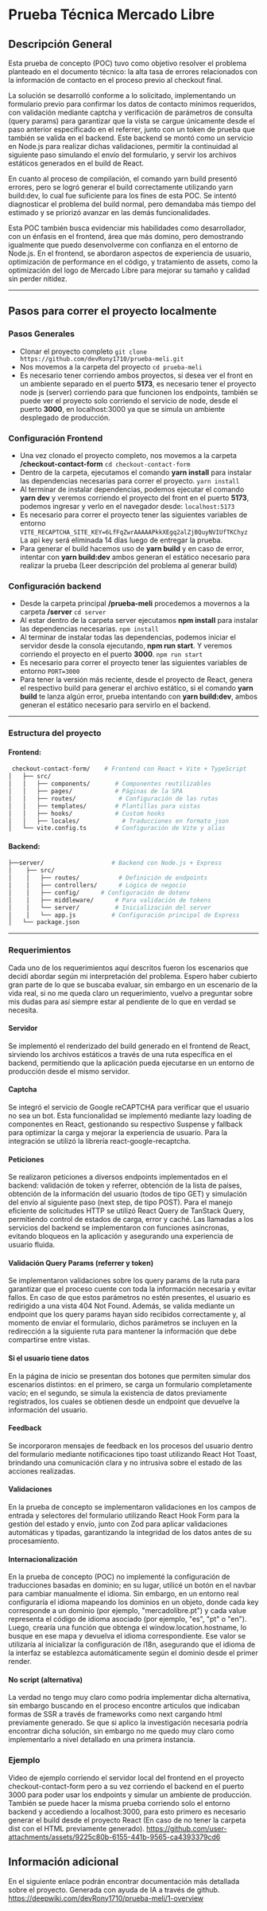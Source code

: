 # Prueba Técnica Mercado Libre

## Descripción General
Esta prueba de concepto (POC) tuvo como objetivo resolver el problema planteado en el documento técnico: la alta tasa de errores relacionados con la información de contacto en el proceso previo al checkout final.

La solución se desarrolló conforme a lo solicitado, implementando un formulario previo para confirmar los datos de contacto mínimos requeridos, con validación mediante captcha y verificación de parámetros de consulta (query params) para garantizar que la vista se cargue únicamente desde el paso anterior especificado en el referrer, junto con un token de prueba que también se valida en el backend. Este backend se montó como un servicio en Node.js para realizar dichas validaciones, permitir la continuidad al siguiente paso simulando el envío del formulario, y servir los archivos estáticos generados en el build de React.

En cuanto al proceso de compilación, el comando yarn build presentó errores, pero se logró generar el build correctamente utilizando yarn build:dev, lo cual fue suficiente para los fines de esta POC. Se intentó diagnosticar el problema del build normal, pero demandaba más tiempo del estimado y se priorizó avanzar en las demás funcionalidades.

Esta POC también busca evidenciar mis habilidades como desarrollador, con un énfasis en el frontend, área que más domino, pero demostrando igualmente que puedo desenvolverme con confianza en el entorno de Node.js. En el frontend, se abordaron aspectos de experiencia de usuario, optimización de performance en el código, y tratamiento de assets, como la optimización del logo de Mercado Libre para mejorar su tamaño y calidad sin perder nitidez.


------------



## Pasos para correr el proyecto localmente
### Pasos Generales
- Clonar el proyecto completo
`git clone https://github.com/devRony1710/prueba-meli.git`
- Nos movemos a la carpeta del proyecto
`cd prueba-meli`
- Es necesario tener corriendo ambos proyectos, si desea ver el front en un ambiente separado en el puerto **5173**,  es necesario tener el proyecto node js (server) corriendo para que funcionen los endpoints, también se puede ver el proyecto solo corriendo el servicio de node, desde el puerto **3000**, en localhost:3000 ya que se simula un ambiente desplegado de producción.

### Configuración Frontend
- Una vez clonado el proyecto completo, nos movemos a la carpeta **/checkout-contact-form**
`cd checkout-contact-form`
- Dentro de la carpeta, ejecutamos el comando **yarn install** para instalar las dependencias necesarias para correr el proyecto.
`yarn install`
- Al terminar de instalar dependencias, podemos ejecutar el comando **yarn dev** y veremos corriendo el proyecto del front en el puerto **5173**, podemos ingresar y verlo en el navegador desde: 
`localhost:5173`
- Es necesario para correr el proyecto tener las siguientes variables de entorno
``VITE_RECAPTCHA_SITE_KEY=6LfFqZwrAAAAAPkkXEgq2alZjBQuyNVIUfTKChyz
`` La api key será eliminada 14 días luego de entregar la prueba.
- Para generar el build hacemos uso de **yarn build** y en caso de error, intentar con **yarn build:dev** ambos generan el estático necesario para realizar la prueba (Leer descripción del problema al generar build)

### Configuración backend
- Desde la carpeta principal **/prueba-meli** procedemos a movernos a la carpeta **/server**
`cd server`
- Al estar dentro de la carpeta server ejecutamos **npm install** para instalar las dependencias necesarias.
`npm install`
- Al terminar de instalar todas las dependencias, podemos iniciar el servidor desde la consola ejecutando, **npm run start**. Y veremos corriendo el proyecto en el puerto **3000**.
`npm run start`
- Es necesario para correr el proyecto tener las siguientes variables de entorno
``PORT=3000
``
- Para tener la versión más reciente, desde el proyecto de React, genera el respectivo build para generar el archivo estático, si el comando **yarn build** te lanza algún error, prueba intentando con **yarn build:dev**, ambos generan el estático necesario para servirlo en el backend.
------------

### Estructura del proyecto
#### Frontend:
````bash
 checkout-contact-form/    # Frontend con React + Vite + TypeScript
│   ├── src/
│   │   ├── components/       # Componentes reutilizables
│   │   ├── pages/            # Páginas de la SPA
│   │   ├── routes/            # Configuración de las rutas
│   │   ├── templates/        # Plantillas para vistas
│   │   ├── hooks/            # Custom hooks
│   │   ├── locales/            # Traducciones en formato json
│   └── vite.config.ts        # Configuración de Vite y alias
````
#### Backend:
````bash
├──server/                   # Backend con Node.js + Express
│    ├── src/
│    │   ├── routes/           # Definición de endpoints
│    │   ├── controllers/      # Lógica de negocio
│    │   ├── config/      # Configuración de dotenv
│    │   ├── middleware/      # Para validación de tokens
│    │   └── server/          # Inicialización del server
│    │   └── app.js          # Configuración principal de Express
│   └── package.json
````


------------
### Requerimientos
Cada uno de los requerimientos aquí descritos fueron los escenarios que decidí abordar según mi interpretación del problema. Espero haber cubierto gran parte de lo que se buscaba evaluar, sin embargo en un escenario de la vida real, si no me queda claro un requerimiento, vuelvo a preguntar sobre mis dudas para así siempre estar al pendiente de lo que en verdad se necesita.

#### Servidor
Se implementó el renderizado del build generado en el frontend de React, sirviendo los archivos estáticos a través de una ruta específica en el backend, permitiendo que la aplicación pueda ejecutarse en un entorno de producción desde el mismo servidor.

#### Captcha
Se integró el servicio de Google reCAPTCHA para verificar que el usuario no sea un bot. Esta funcionalidad se implementó mediante lazy loading de componentes en React, gestionando su respectivo Suspense y fallback para optimizar la carga y mejorar la experiencia de usuario. Para la integración se utilizó la librería react-google-recaptcha.

#### Peticiones
Se realizaron peticiones a diversos endpoints implementados en el backend: validación de token y referrer, obtención de la lista de países, obtención de la información del usuario (todos de tipo GET) y simulación del envío al siguiente paso (next step, de tipo POST). Para el manejo eficiente de solicitudes HTTP se utilizó React Query de TanStack Query, permitiendo control de estados de carga, error y caché. Las llamadas a los servicios del backend se implementaron con funciones asíncronas, evitando bloqueos en la aplicación y asegurando una experiencia de usuario fluida.

#### Validación Query Params (referrer y token)
Se implementaron validaciones sobre los query params de la ruta para garantizar que el proceso cuente con toda la información necesaria y evitar fallos. En caso de que estos parámetros no estén presentes, el usuario es redirigido a una vista 404 Not Found. Además, se valida mediante un endpoint que los query params hayan sido recibidos correctamente y, al momento de enviar el formulario, dichos parámetros se incluyen en la redirección a la siguiente ruta para mantener la información que debe compartirse entre vistas.

#### Si el usuario tiene datos
En la página de inicio se presentan dos botones que permiten simular dos escenarios distintos: en el primero, se carga un formulario completamente vacío; en el segundo, se simula la existencia de datos previamente registrados, los cuales se obtienen desde un endpoint que devuelve la información del usuario.

#### Feedback
Se incorporaron mensajes de feedback en los procesos del usuario dentro del formulario mediante notificaciones tipo toast utilizando React Hot Toast, brindando una comunicación clara y no intrusiva sobre el estado de las acciones realizadas.

#### Validaciones
En la prueba de concepto se implementaron validaciones en los campos de entrada y selectores del formulario utilizando React Hook Form para la gestión del estado y envío, junto con Zod para aplicar validaciones automáticas y tipadas, garantizando la integridad de los datos antes de su procesamiento.

#### Internacionalización
En la prueba de concepto (POC) no implementé la configuración de traducciones basadas en dominio; en su lugar, utilicé un botón en el navbar para cambiar manualmente el idioma. Sin embargo, en un entorno real configuraría el idioma mapeando los dominios en un objeto, donde cada key corresponde a un dominio (por ejemplo, "mercadolibre.pt") y cada value representa el código de idioma asociado (por ejemplo, "es", "pt" o "en"). Luego, crearía una función que obtenga el window.location.hostname, lo busque en ese mapa y devuelva el idioma correspondiente. Ese valor se utilizaría al inicializar la configuración de i18n, asegurando que el idioma de la interfaz se establezca automáticamente según el dominio desde el primer render.

#### No script (alternativa)
La verdad no tengo muy claro como podría implementar dicha alternativa, sin embargo buscando en el proceso encontre articulos que indicaban formas de SSR a través de frameworks como next cargando html previamente generado. Se que si aplico la investigación necesaria podría encontrar dicha solución, sin embargo no me quedo muy claro como implementarlo a nivel detallado en una primera instancia. 

### Ejemplo
Video de ejemplo corriendo el servidor local del frontend en el proyecto checkout-contact-form pero a su vez corriendo el backend en el puerto 3000 para poder usar los endpoints y simular un ambiente de producción. También se puede hacer la misma prueba corriendo solo el entorno backend y accediendo a localhost:3000, para esto primero es necesario generar el build desde el proyecto React (En caso de no tener la carpeta dist con el HTML previamente generado).
https://github.com/user-attachments/assets/9225c80b-6155-441b-9565-ca4393379cd6


## Información adicional
En el siguiente enlace podrán encontrar documentación más detallada sobre el proyecto. Generada con ayuda de IA a través de github.
https://deepwiki.com/devRony1710/prueba-meli/1-overview